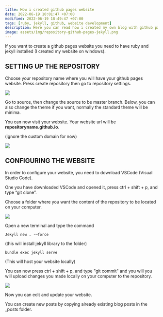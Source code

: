 ```yaml
---
title: How i created github pages website
date: 2022-06-19 10:01:47 +07:00
modified: 2022-06-19 18:49:47 +07:00
tags: [ruby, jekyll, github, website development]
description: Here you can read how i created my own blog with github pages, jekyll, and ruby.
image: assets/img/repository-github-pages-jekyll.png
---
```


If you want to create a github pages website you need to have ruby and jekyll installed (I created my website on windows).

## SETTING UP THE REPOSITORY

Choose your repository name where you will have your github pages website.
Press create repository then go to repository settings.

<img src="{{site.baseurl}}../assets/img/repository-github-pages-jekyll.png">

Go to source, then change the source to be master branch. Below, you can also change the theme if you want, normally the standard theme will be minima.

You can now visit your website. Your website url will be **repositoryname.github.io**.

(ignore the custom domain for now)

<img src="{{site.baseurl}}../assets/img/repository-settings.png">

## CONFIGURING THE WEBSITE

In order to configure your website, you need to download VSCode (Visual Studio Code).

One you have downloaded VSCode and opened it, press ctrl + shift + p, and type “git clone”.

Choose a folder where you want the content of the repository to be located on your computer.

<img src="{{site.baseurl}}../assets/img/vscode-clone.png">

Open a new terminal and type the command 

```
Jekyll new . -–force
```

(this will install jekyll library to the folder)

```
bundle exec jekyll serve
```

(This will host your website locally)

You can now press ctrl + shift +
p, and type "git commit" and you will you will upload changes you made locally on your computer to the repository.

 <img src="{{site.baseurl}}../assets/img/vscode-commit-sync.png">

Now you can edit and update your website.

You can create new posts by copying already existing blog posts in the _posts folder.